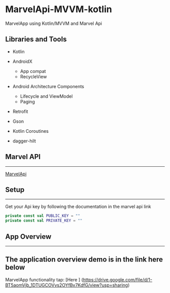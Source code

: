 # MarvelApi-MVVM-kotlin

MarvelApp using Kotlin/MVVM and Marvel Api 

## Libraries and Tools 

* Kotlin
* AndroidX
    * App compat
    * RecycleView
* Android Architecture Components
    * Lifecycle  and ViewModel
    * Paging
    
* Retrofit
* Gson 
* Kotlin Coroutines
* dagger-hilt



## Marvel API
---
[MarvelApi](https://developer.marvel.com/)




## Setup
---
Get your Api key by following the documentation in the marvel api link 
```kotlin
private const val PUBLIC_KEY = ""  
private const val PRIVATE_KEY = ""
```


## App Overview 
***
The application overview demo is in the link here below 
---
MarvelApp functionality tap: [Here ]  (https://drive.google.com/file/d/1-BT5aomVjb_1DTUGCOVvs2OYfBv7KdfG/view?usp=sharing)

